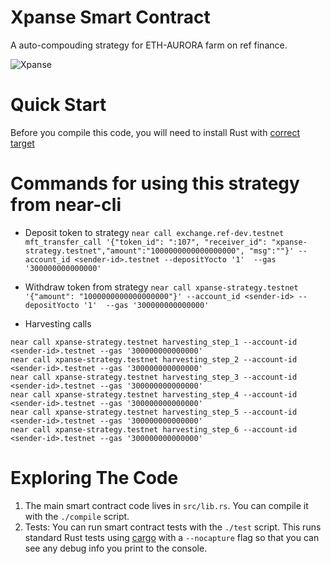 Xpanse Smart Contract
==================

A auto-compouding strategy for ETH-AURORA farm on ref finance.

![Xpanse](https://user-images.githubusercontent.com/85037852/154997062-ef1e6ebe-c057-4584-a610-5f02955feb0b.jpg)

Quick Start
===========

Before you compile this code, you will need to install Rust with [correct target]

Commands for using this strategy from near-cli
===========

- Deposit token to strategy
```near call exchange.ref-dev.testnet mft_transfer_call '{"token_id": ":107", "receiver_id": "xpanse-strategy.testnet","amount":"1000000000000000000", "msg":""}' --account_id <sender-id>.testnet --depositYocto '1'  --gas '300000000000000'```

- Withdraw token from strategy
```near call xpanse-strategy.testnet '{"amount": "1000000000000000000"}' --account_id <sender-id> --depositYocto '1'  --gas '300000000000000'```

- Harvesting calls
```
near call xpanse-strategy.testnet harvesting_step_1 --account-id <sender-id>.testnet --gas '300000000000000'
near call xpanse-strategy.testnet harvesting_step_2 --account-id <sender-id>.testnet --gas '300000000000000'
near call xpanse-strategy.testnet harvesting_step_3 --account-id <sender-id>.testnet --gas '300000000000000'
near call xpanse-strategy.testnet harvesting_step_4 --account-id <sender-id>.testnet --gas '300000000000000'
near call xpanse-strategy.testnet harvesting_step_5 --account-id <sender-id>.testnet --gas '300000000000000'
near call xpanse-strategy.testnet harvesting_step_6 --account-id <sender-id>.testnet --gas '300000000000000'
```

Exploring The Code
==================

1. The main smart contract code lives in `src/lib.rs`. You can compile it with
   the `./compile` script.
2. Tests: You can run smart contract tests with the `./test` script. This runs
   standard Rust tests using [cargo] with a `--nocapture` flag so that you
   can see any debug info you print to the console.


  [smart contract]: https://docs.near.org/docs/develop/contracts/overview
  [Rust]: https://www.rust-lang.org/
  [create-near-app]: https://github.com/near/create-near-app
  [correct target]: https://github.com/near/near-sdk-rs#pre-requisites
  [cargo]: https://doc.rust-lang.org/book/ch01-03-hello-cargo.html
